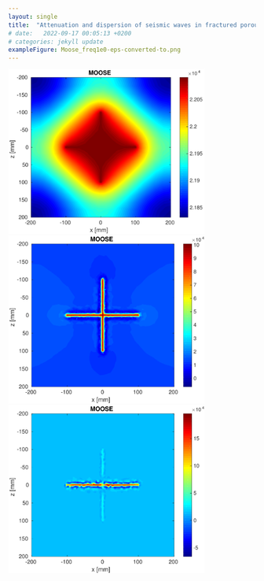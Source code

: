 ```yaml
---
layout: single
title:  "Attenuation and dispersion of seismic waves in fractured porous media"
# date:   2022-09-17 00:05:13 +0200
# categories: jekyll update
exampleFigure: Moose_freq1e0-eps-converted-to.png
---
```


<img src="/assets/images/attenuation-seismic-waves/Moose_freq1e-4-eps-converted-to.pdf" alt="mesh_front" width="400"/>
<img src="/assets/images/attenuation-seismic-waves/Moose_freq1e0-eps-converted-to.pdf" alt="mesh_front" width="400"/>
<img src="/assets/images/attenuation-seismic-waves/Moose_freq1e4-eps-converted-to.pdf" alt="mesh_front" width="400"/>
